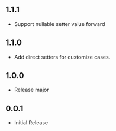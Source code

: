 ## 1.1.1

* Support nullable setter value forward

## 1.1.0

* Add direct setters for customize cases.

## 1.0.0

* Release major

## 0.0.1

* Initial Release
